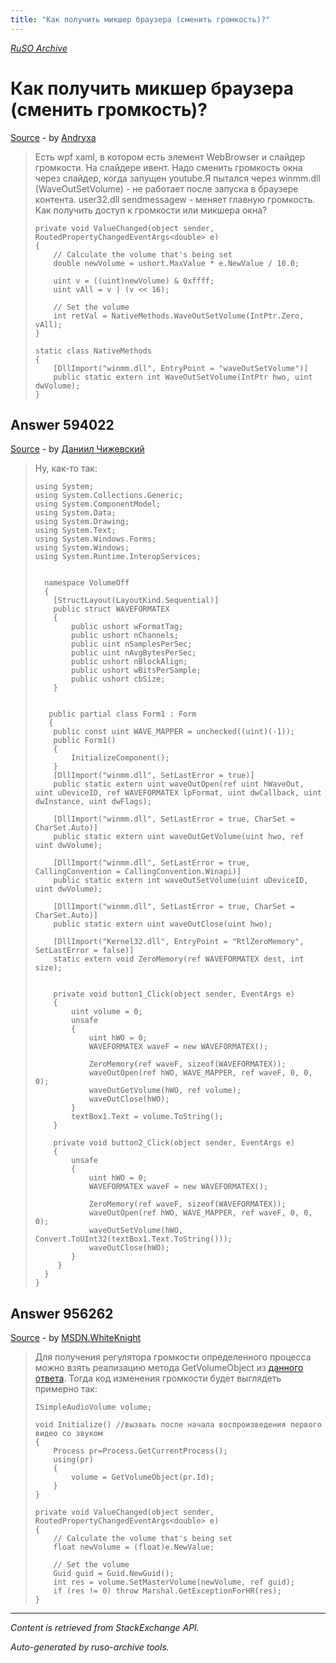 ```yaml
---
title: "Как получить микшер браузера (сменить громкость)?"
---
```

<p><i><a href="https://github.com/MSDN-WhiteKnight/ruso-archive/">RuSO Archive</a></i></p>
<h1>Как получить микшер браузера (сменить громкость)?</h1>
<p><a href="https://ru.stackoverflow.com/questions/592948/%d0%9a%d0%b0%d0%ba-%d0%bf%d0%be%d0%bb%d1%83%d1%87%d0%b8%d1%82%d1%8c-%d0%bc%d0%b8%d0%ba%d1%88%d0%b5%d1%80-%d0%b1%d1%80%d0%b0%d1%83%d0%b7%d0%b5%d1%80%d0%b0-%d1%81%d0%bc%d0%b5%d0%bd%d0%b8%d1%82%d1%8c-%d0%b3%d1%80%d0%be%d0%bc%d0%ba%d0%be%d1%81%d1%82%d1%8c">Source</a> - by <a href="https://ru.stackoverflow.com/users/199456/andryxa">Andryxa</a></p>
<blockquote>
<p>Есть wpf xaml, в котором есть элемент WebBrowser и слайдер громкости. На слайдере ивент. Надо сменить громкость окна через слайдер, когда запущен youtube.Я пытался через winmm.dll (WaveOutSetVolume) - не работает после запуска в браузере контента. user32.dll sendmessagew - меняет главную громкость. Как получить доступ к громкости или микшера окна?</p>

<pre><code>private void ValueChanged(object sender, RoutedPropertyChangedEventArgs&lt;double&gt; e)
{
    // Calculate the volume that's being set
    double newVolume = ushort.MaxValue * e.NewValue / 10.0;

    uint v = ((uint)newVolume) &amp; 0xffff;
    uint vAll = v | (v &lt;&lt; 16);

    // Set the volume
    int retVal = NativeMethods.WaveOutSetVolume(IntPtr.Zero, vAll);
}

static class NativeMethods
{
    [DllImport("winmm.dll", EntryPoint = "waveOutSetVolume")]
    public static extern int WaveOutSetVolume(IntPtr hwo, uint dwVolume);
}
</code></pre>

</blockquote>
<h2>Answer 594022</h2>
<p><a href="https://ru.stackoverflow.com/a/594022/">Source</a> - by <a href="https://ru.stackoverflow.com/users/228528/%d0%94%d0%b0%d0%bd%d0%b8%d0%b8%d0%bb-%d0%a7%d0%b8%d0%b6%d0%b5%d0%b2%d1%81%d0%ba%d0%b8%d0%b9">Даниил Чижевский</a></p>
<blockquote>
<p>Ну, как-то так:</p>

<pre><code>using System;
using System.Collections.Generic;
using System.ComponentModel;
using System.Data;
using System.Drawing;
using System.Text;
using System.Windows.Forms;
using System.Windows;
using System.Runtime.InteropServices;


  namespace VolumeOff
  {
    [StructLayout(LayoutKind.Sequential)]
    public struct WAVEFORMATEX
    {
        public ushort wFormatTag;
        public ushort nChannels;
        public uint nSamplesPerSec;
        public uint nAvgBytesPerSec;
        public ushort nBlockAlign;
        public ushort wBitsPerSample;
        public ushort cbSize;
    }


   public partial class Form1 : Form
   {
    public const uint WAVE_MAPPER = unchecked((uint)(-1));
    public Form1()
    {
        InitializeComponent();
    }
    [DllImport("winmm.dll", SetLastError = true)]
    public static extern uint waveOutOpen(ref uint hWaveOut, uint uDeviceID, ref WAVEFORMATEX lpFormat, uint dwCallback, uint dwInstance, uint dwFlags);

    [DllImport("winmm.dll", SetLastError = true, CharSet = CharSet.Auto)]
    public static extern uint waveOutGetVolume(uint hwo, ref uint dwVolume);

    [DllImport("winmm.dll", SetLastError = true, CallingConvention = CallingConvention.Winapi)]
    public static extern int waveOutSetVolume(uint uDeviceID, uint dwVolume);

    [DllImport("winmm.dll", SetLastError = true, CharSet = CharSet.Auto)]
    public static extern uint waveOutClose(uint hwo);

    [DllImport("Kernel32.dll", EntryPoint = "RtlZeroMemory", SetLastError = false)]
    static extern void ZeroMemory(ref WAVEFORMATEX dest, int size);


    private void button1_Click(object sender, EventArgs e)
    {
        uint volume = 0;
        unsafe
        {
            uint hWO = 0;
            WAVEFORMATEX waveF = new WAVEFORMATEX();

            ZeroMemory(ref waveF, sizeof(WAVEFORMATEX));
            waveOutOpen(ref hWO, WAVE_MAPPER, ref waveF, 0, 0, 0);
            waveOutGetVolume(hWO, ref volume);
            waveOutClose(hWO);
        }
        textBox1.Text = volume.ToString();
    }

    private void button2_Click(object sender, EventArgs e)
    {
        unsafe
        {
            uint hWO = 0;
            WAVEFORMATEX waveF = new WAVEFORMATEX();

            ZeroMemory(ref waveF, sizeof(WAVEFORMATEX));
            waveOutOpen(ref hWO, WAVE_MAPPER, ref waveF, 0, 0, 0);
            waveOutSetVolume(hWO, Convert.ToUInt32(textBox1.Text.ToString()));
            waveOutClose(hWO);
        }
     }
  }
}
</code></pre>

</blockquote>
<h2>Answer 956262</h2>
<p><a href="https://ru.stackoverflow.com/a/956262/">Source</a> - by <a href="https://ru.stackoverflow.com/users/240512/msdn-whiteknight">MSDN.WhiteKnight</a></p>
<blockquote>
<p>Для получения регулятора громкости определенного процесса можно взять реализацию метода GetVolumeObject из <a href="https://ru.stackoverflow.com/a/903387/240512">данного ответа</a>. Тогда код изменения громкости будет выглядеть примерно так:</p>

<pre><code>ISimpleAudioVolume volume;

void Initialize() //вызвать после начала воспроизведения первого видео со звуком
{
    Process pr=Process.GetCurrentProcess();
    using(pr)
    {
        volume = GetVolumeObject(pr.Id);
    }
}

private void ValueChanged(object sender, RoutedPropertyChangedEventArgs&lt;double&gt; e)
{
    // Calculate the volume that's being set
    float newVolume = (float)e.NewValue;

    // Set the volume
    Guid guid = Guid.NewGuid();
    int res = volume.SetMasterVolume(newVolume, ref guid);
    if (res != 0) throw Marshal.GetExceptionForHR(res);
}
</code></pre>

</blockquote>
<hr/>
<p><i>Content is retrieved from StackExchange API. </i></p>
<p><i>Auto-generated by ruso-archive tools. </i></p>
